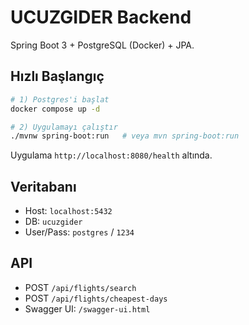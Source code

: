 # UCUZGIDER Backend

Spring Boot 3 + PostgreSQL (Docker) + JPA.

## Hızlı Başlangıç

```bash
# 1) Postgres'i başlat
docker compose up -d

# 2) Uygulamayı çalıştır
./mvnw spring-boot:run   # veya mvn spring-boot:run
```

Uygulama `http://localhost:8080/health` altında.

## Veritabanı
- Host: `localhost:5432`
- DB: `ucuzgider`
- User/Pass: `postgres` / `1234`

## API
- POST `/api/flights/search`
- POST `/api/flights/cheapest-days`
- Swagger UI: `/swagger-ui.html`
